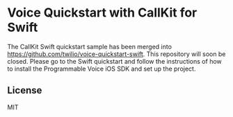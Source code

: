Voice Quickstart with CallKit for Swift
===

The CallKit Swift quickstart sample has been merged into https://github.com/twilio/voice-quickstart-swift. This repository will soon be closed. Please go to the Swift quickstart and follow the instructions of how to install the Programmable Voice iOS SDK and set up the project.

License
---
MIT